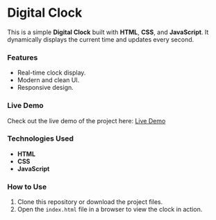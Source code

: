 # Digital Clock

This is a simple **Digital Clock** built with **HTML**, **CSS**, and **JavaScript**. It dynamically displays the current time and updates every second.

### Features
- Real-time clock display.
- Modern and clean UI.
- Responsive design.

### Live Demo
Check out the live demo of the project here: [Live Demo](https://hard-lakhalani.github.io/Digital-Clock/)

### Technologies Used
- **HTML**
- **CSS**
- **JavaScript**

### How to Use
1. Clone this repository or download the project files.
2. Open the `index.html` file in a browser to view the clock in action.

